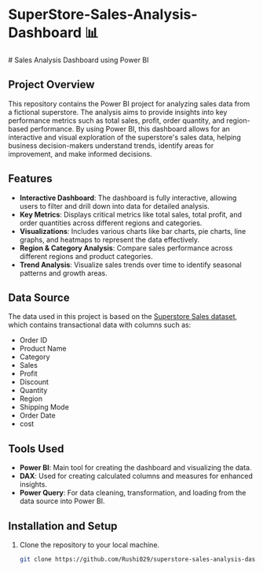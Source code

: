 <h1>SuperStore-Sales-Analysis-Dashboard 📊</h1>
# Sales Analysis Dashboard using Power BI

## Project Overview

This repository contains the Power BI project for analyzing sales data from a fictional superstore. The analysis aims to provide insights into key performance metrics such as total sales, profit, order quantity, and region-based performance. By using Power BI, this dashboard allows for an interactive and visual exploration of the superstore's sales data, helping business decision-makers understand trends, identify areas for improvement, and make informed decisions.

## Features

- **Interactive Dashboard**: The dashboard is fully interactive, allowing users to filter and drill down into data for detailed analysis.
- **Key Metrics**: Displays critical metrics like total sales, total profit, and order quantities across different regions and categories.
- **Visualizations**: Includes various charts like bar charts, pie charts, line graphs, and heatmaps to represent the data effectively.
- **Region & Category Analysis**: Compare sales performance across different regions and product categories.
- **Trend Analysis**: Visualize sales trends over time to identify seasonal patterns and growth areas.

## Data Source

The data used in this project is based on the [Superstore Sales dataset]( https://github.com/Rushi029/SuperStore-Sales-Analysis-Dashboard/blob/main/Sample%20-%20Superstore.xls), which contains transactional data with columns such as:

- Order ID
- Product Name
- Category
- Sales
- Profit
- Discount
- Quantity
- Region
- Shipping Mode
- Order Date
- cost

## Tools Used

- **Power BI**: Main tool for creating the dashboard and visualizing the data.
- **DAX**: Used for creating calculated columns and measures for enhanced insights.
- **Power Query**: For data cleaning, transformation, and loading from the data source into Power BI.

## Installation and Setup

1. Clone the repository to your local machine.
   ```bash
   git clone https://github.com/Rushi029/superstore-sales-analysis-dashboard.git


